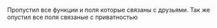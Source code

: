 Пропустил все функции и поля которые связаны с друзьями.
Так же опустил все поля связаные с приватностью
